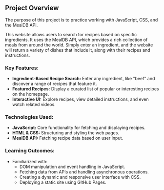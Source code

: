 ## Project Overview

The purpose of this project is to practice working with JavaScript, CSS, and the MealDB API.

This website allows users to search for recipes based on specific ingredients. It uses the MealDB API, which provides a rich collection of meals from around the world. Simply enter an ingredient, and the website will return a variety of dishes that include it, along with their recipes and instructions.

### Key Features:

- **Ingredient-Based Recipe Search:** Enter any ingredient, like "beef" and discover a range of recipes that feature it.
- **Featured Recipes:** Display a curated list of popular or interesting recipes on the homepage.
- **Interactive UI:** Explore recipes, view detailed instructions, and even watch related videos.

### Technologies Used:

- **JavaScript:** Core functionality for fetching and displaying recipes.
- **HTML & CSS:** Structuring and styling the web pages.
- **MealDB API:** Fetching recipe data based on user input.

### Learning Outcomes:

- Familiarized with:
  - DOM manipulation and event handling in JavaScript.
  - Fetching data from APIs and handling asynchronous operations.
  - Creating a dynamic and responsive user interface with CSS.
  - Deploying a static site using GitHub Pages.
